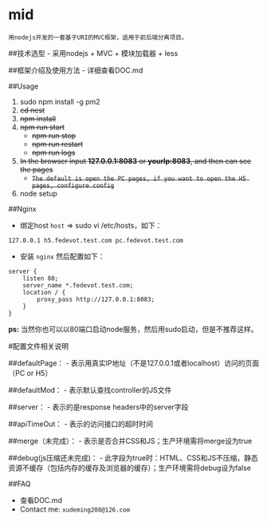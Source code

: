 # mid
	用nodejs开发的一套基于URI的MVC框架，适用于前后端分离项目。

##技术选型
	- 采用nodejs + MVC + 模块加载器 + less

##框架介绍及使用方法
	- 详细查看DOC.md


##Usage
1. sudo npm install -g pm2
2. ~~cd nest~~
3. ~~npm install~~
4. ~~npm run start~~
	* ~~npm run stop~~
	* ~~npm run restart~~
	* ~~npm run logs~~
5. ~~In the browser input **127.0.0.1:8083** or **yourIp:8083**, and then can see the pages~~
    * ~~`The default is open the PC pages, if you want to open the H5 pages, configure config`~~
6. node setup

##Nginx
* 绑定host `host` => sudo vi /etc/hosts，如下：

```
127.0.0.1 h5.fedevot.test.com pc.fedevot.test.com
```
* 安装 `nginx` 然后配置如下：

```
server {
    listen 80;
    server_name *.fedevot.test.com;
    location / {
        proxy_pass http://127.0.0.1:8083;
    }
}
```

**ps:**
	当然你也可以以80端口启动node服务，然后用sudo启动，但是不推荐这样。

#配置文件相关说明

##defaultPage：
	- 表示用真实IP地址（不是127.0.0.1或者localhost）访问的页面（PC or H5）

##defaultMod：
	- 表示默认查找controller的JS文件

##server：
	- 表示的是response headers中的server字段

##apiTimeOut：
	- 表示的访问接口的超时时间

##merge（未完成）：
	- 表示是否合并CSS和JS；生产环境需将merge设为true

##debug(js压缩还未完成)：
	- 此字段为true时：HTML、CSS和JS不压缩，静态资源不缓存（包括内存的缓存及浏览器的缓存）；生产环境需将debug设为false

##FAQ
* 查看DOC.md
* Contact me: `xudeming208@126.com`
